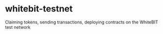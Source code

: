 # whitebit-testnet
Claiming tokens, sending transactions, deploying contracts on the WhiteBIT test network
